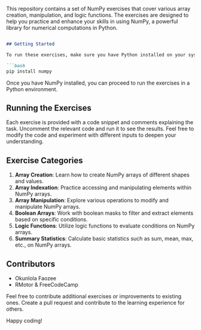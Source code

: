 This repository contains a set of NumPy exercises that cover various array creation, manipulation, and logic functions. The exercises are designed to help you practice and enhance your skills in using NumPy, a powerful library for numerical computations in Python.
```markdown

## Getting Started

To run these exercises, make sure you have Python installed on your system. Additionally, you'll need to have the NumPy library installed. You can install it using the following command:

```bash
pip install numpy
```

Once you have NumPy installed, you can proceed to run the exercises in a Python environment.

## Running the Exercises

Each exercise is provided with a code snippet and comments explaining the task. Uncomment the relevant code and run it to see the results. Feel free to modify the code and experiment with different inputs to deepen your understanding.

## Exercise Categories

1. **Array Creation**: Learn how to create NumPy arrays of different shapes and values.
2. **Array Indexation**: Practice accessing and manipulating elements within NumPy arrays.
3. **Array Manipulation**: Explore various operations to modify and manipulate NumPy arrays.
4. **Boolean Arrays**: Work with boolean masks to filter and extract elements based on specific conditions.
5. **Logic Functions**: Utilize logic functions to evaluate conditions on NumPy arrays.
6. **Summary Statistics**: Calculate basic statistics such as sum, mean, max, etc., on NumPy arrays.

## Contributors

- Okunlola Faozee
- RMotor & FreeCodeCamp

Feel free to contribute additional exercises or improvements to existing ones. Create a pull request and contribute to the learning experience for others.

Happy coding!
```
